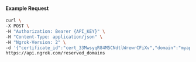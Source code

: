 <!-- Code generated for API Clients. DO NOT EDIT. -->

#### Example Request

```bash
curl \
-X POST \
-H "Authorization: Bearer {API_KEY}" \
-H "Content-Type: application/json" \
-H "Ngrok-Version: 2" \
-d '{"certificate_id":"cert_33MwsyqR84M5CNdtlWrewrCFiXv","domain":"myapp.mydomain.com","region":"us"}' \
https://api.ngrok.com/reserved_domains
```

